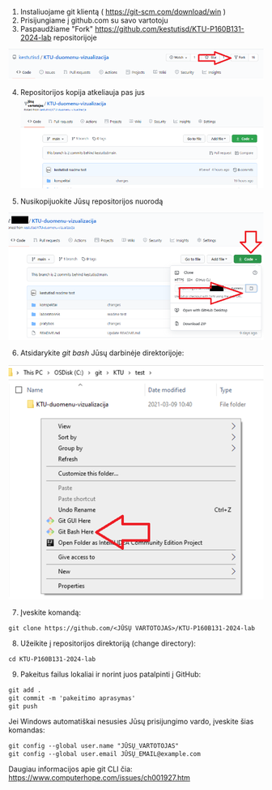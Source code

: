 1. Instaliuojame git klientą ( https://git-scm.com/download/win )
2. Prisijungiame į github.com su savo vartotoju
3. Paspaudžiame "Fork" https://github.com/kestutisd/KTU-P160B131-2024-lab repositorijoje

![](img/1-fork.png)

4. Repositorijos kopija atkeliauja pas jus
![](img/2-fork.png)

5. Nusikopijuokite Jūsų repositorijos nuorodą

![](img/3-clone.png)

6. Atsidarykite *git bash* Jūsų darbinėje direktorijoje:

![](img/4-git-bash.png)

7. Įveskite komandą:

```
git clone https://github.com/<JŪSŲ VARTOTOJAS>/KTU-P160B131-2024-lab
```

8. Užeikite į repositorijos direktoriją (change directory):

```
cd KTU-P160B131-2024-lab
```

9. Pakeitus failus lokaliai ir norint juos patalpinti į GitHub:

```
git add .
git commit -m 'pakeitimo aprasymas'
git push
```

Jei Windows automatiškai nesusies Jūsų prisijungimo vardo, įveskite šias komandas:

```
git config --global user.name "JŪSŲ_VARTOTOJAS"
git config --global user.email JŪSŲ_EMAIL@example.com
```

Daugiau informacijos apie git CLI čia:  https://www.computerhope.com/issues/ch001927.htm
